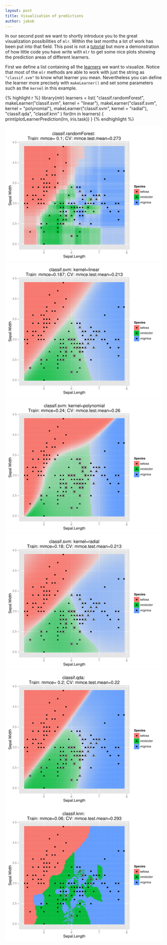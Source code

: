 ```yaml
---
layout: post
title: Visualisation of predictions
author: jakob
---
```


In our second post we want to shortly introduce you to the great visualization possibilities of `mlr`.
Within the last months a lot of work has been put into that field.
This post is not a [tutorial](http://mlr-org.github.io/mlr-tutorial/) but more a demonstration of how little code you have write with `mlr` to get some nice plots showing the prediction areas of different learners.

<!--more-->

First we define a list containing all the [learners](http://mlr-org.github.io/mlr-tutorial/release/html/integrated_learners/index.html) we want to visualize.
Notice that most of the `mlr` methods are able to work with just the string as `"classif.svm"` to know what learner you mean.
Nevertheless you can define the learner more precisely with `makeLearner()` and set some parameters such as the `kernel` in this example.


{% highlight r %}
library(mlr)
learners = list(
  "classif.randomForest", 
  makeLearner("classif.svm", kernel = "linear"),
  makeLearner("classif.svm", kernel = "polynomial"),
  makeLearner("classif.svm", kernel = "radial"), 
  "classif.qda", 
  "classif.knn"
  )
for(lrn in learners) {
  print(plotLearnerPrediction(lrn, iris.task))
}
{% endhighlight %}

![plot of chunk mlr-example-plot](../figures/mlr-example-plot-1.svg) ![plot of chunk mlr-example-plot](../figures/mlr-example-plot-2.svg) ![plot of chunk mlr-example-plot](../figures/mlr-example-plot-3.svg) ![plot of chunk mlr-example-plot](../figures/mlr-example-plot-4.svg) ![plot of chunk mlr-example-plot](../figures/mlr-example-plot-5.svg) ![plot of chunk mlr-example-plot](../figures/mlr-example-plot-6.svg) 

